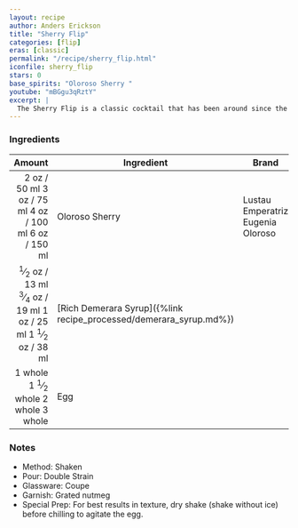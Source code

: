 ```yaml
---
layout: recipe
author: Anders Erickson
title: "Sherry Flip"
categories: [flip]
eras: [classic]
permalink: "/recipe/sherry_flip.html"
iconfile: sherry_flip
stars: 0
base_spirits: "Oloroso Sherry "
youtube: "mBGgu3qRztY"
excerpt: |
  The Sherry Flip is a classic cocktail that has been around since the 1800s. It is a rich and creamy drink that is perfect for sipping on a cold winter day. The cocktail is made with sherry, egg, sugar, and spices.
---
```


### Ingredients

|  Amount | Ingredient                                               | Brand                             |
| ------: | -------------------------------------------------------- | --------------------------------- |
|    <span class="onex active">2 oz  / 50 ml</span> <span class="onehalfx">3 oz  / 75 ml</span> <span class="twox">4 oz  / 100 ml</span> <span class="threex">6 oz  / 150 ml</span>| Oloroso Sherry                                           | Lustau Emperatriz Eugenia Oloroso |
|  <span class="onex active"> <sup>1</sup>&frasl;<sub>2</sub> oz  / 13 ml</span> <span class="onehalfx"> <sup>3</sup>&frasl;<sub>4</sub> oz  / 19 ml</span> <span class="twox">1 oz  / 25 ml</span> <span class="threex">1 <sup>1</sup>&frasl;<sub>2</sub> oz  / 38 ml</span>| [Rich Demerara Syrup]({%link recipe_processed/demerara_syrup.md%}) |
| <span class="onex active">1 whole </span> <span class="onehalfx">1 <sup>1</sup>&frasl;<sub>2</sub> whole </span> <span class="twox">2 whole </span> <span class="threex">3 whole </span>| Egg                                                      |

### Notes

- Method: Shaken
- Pour: Double Strain
- Glassware: Coupe
- Garnish: Grated nutmeg
- Special Prep: For best results in texture, dry shake (shake without ice) before chilling to agitate the egg.

    
<script type="application/ld+json">
{
  "@context": "https://schema.org",
  "@type": "Recipe",
  "author": "{{ page.author }}",
  "description": "{{ page.excerpt | strip_html | replace: '"', "'" }}",
  "image": "{% for ingredient in site.data[page.iconfile].images.ingredient limit: 1 %}{{ ingredient.url }}{% endfor %}",
  "recipeIngredient": [  " 2 oz Oloroso Sherry",
  " 0.5 oz Rich Demerara Syrup",
  "1 whole Egg "],
  "name": "{{ page.title }}",
  "recipeInstructions": "  {
    '': 'HowToStep',
    'text': '- Method: Shaken
'
  },  {
    '': 'HowToStep',
    'text': '- Pour: Double Strain
'
  },  {
    '': 'HowToStep',
    'text': '- Glassware: Coupe
'
  },  {
    '': 'HowToStep',
    'text': '- Garnish: Grated nutmeg
'
  },  {
    '': 'HowToStep',
    'text': '- Special Prep: For best results in texture, dry shake (shake without ice) before chilling to agitate the egg.
'
  }",
  "recipeYield": "1 cocktail",
  "recipeCategory": "cocktail"
}
</script>

    